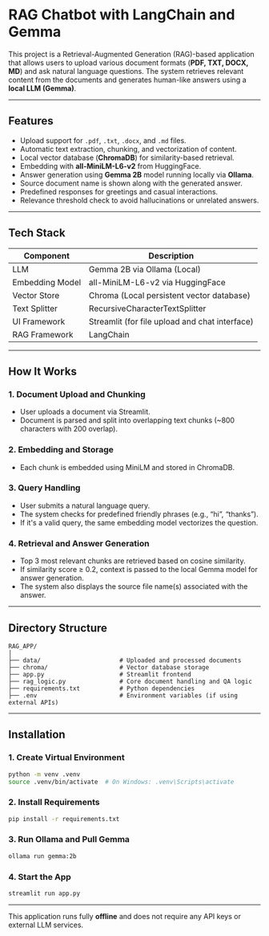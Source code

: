 # RAG Chatbot with LangChain and Gemma

This project is a Retrieval-Augmented Generation (RAG)-based application that allows users to upload various document formats (**PDF, TXT, DOCX, MD**) and ask natural language questions. The system retrieves relevant content from the documents and generates human-like answers using a **local LLM (Gemma)**.

---

## Features

- Upload support for `.pdf`, `.txt`, `.docx`, and `.md` files.
- Automatic text extraction, chunking, and vectorization of content.
- Local vector database (**ChromaDB**) for similarity-based retrieval.
- Embedding with **all-MiniLM-L6-v2** from HuggingFace.
- Answer generation using **Gemma 2B** model running locally via **Ollama**.
- Source document name is shown along with the generated answer.
- Predefined responses for greetings and casual interactions.
- Relevance threshold check to avoid hallucinations or unrelated answers.

---

## Tech Stack

| Component         | Description                                 |
|------------------|---------------------------------------------|
| LLM              | Gemma 2B via Ollama (Local)                  |
| Embedding Model  | all-MiniLM-L6-v2 via HuggingFace            |
| Vector Store     | Chroma (Local persistent vector database)    |
| Text Splitter    | RecursiveCharacterTextSplitter               |
| UI Framework     | Streamlit (for file upload and chat interface) |
| RAG Framework    | LangChain                                    |

---

## How It Works

### 1. Document Upload and Chunking

- User uploads a document via Streamlit.
- Document is parsed and split into overlapping text chunks (~800 characters with 200 overlap).

### 2. Embedding and Storage

- Each chunk is embedded using MiniLM and stored in ChromaDB.

### 3. Query Handling

- User submits a natural language query.
- The system checks for predefined friendly phrases (e.g., “hi”, “thanks”).
- If it's a valid query, the same embedding model vectorizes the question.

### 4. Retrieval and Answer Generation

- Top 3 most relevant chunks are retrieved based on cosine similarity.
- If similarity score ≥ 0.2, context is passed to the local Gemma model for answer generation.
- The system also displays the source file name(s) associated with the answer.

---

## Directory Structure

```
RAG_APP/
│
├── data/                      # Uploaded and processed documents
├── chroma/                    # Vector database storage
├── app.py                     # Streamlit frontend
├── rag_logic.py               # Core document handling and QA logic
├── requirements.txt           # Python dependencies
├── .env                       # Environment variables (if using external APIs)
```

---

## Installation

### 1. Create Virtual Environment

```bash
python -m venv .venv
source .venv/bin/activate  # On Windows: .venv\Scripts\activate
```

### 2. Install Requirements

```bash
pip install -r requirements.txt
```

### 3. Run Ollama and Pull Gemma

```bash
ollama run gemma:2b
```

### 4. Start the App

```bash
streamlit run app.py
```

---

This application runs fully **offline** and does not require any API keys or external LLM services.
